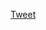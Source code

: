 <a class="twitter-share-button"
  href="https://twitter.com/intent/tweet?text=%D8%A5%D8%AC%D8%A7%D8%A8%D8%AA%D9%8A%20%D9%84%D8%AA%D8%AD%D8%AF%D9%8A%20%23RamadanCode%20%D9%87%D9%8A%3A%20%D8%AA%D9%88%D9%82%D9%91%D9%8E%D9%81%20%D8%B9%D9%86%20%D9%84%D9%88%D9%85%20%D9%86%D9%81%D8%B3%D9%83%20%D8%B9%D9%84%D9%89%20%D8%A7%D9%84%D9%83%D8%A8%D9%8A%D8%B1%D8%A9%20%D9%88%D8%A7%D9%84%D8%B5%D8%BA%D9%8A%D8%B1%D8%A9.%20%23IBMMEADev">
Tweet</a>
